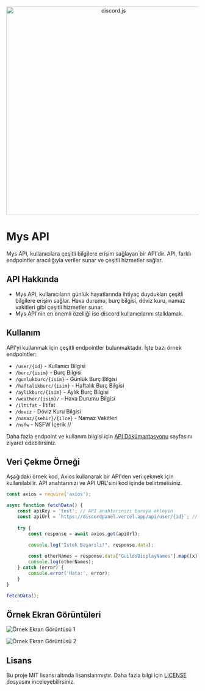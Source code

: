 <div align="center">
  <br />
  <p>
    <a href="https://discord.js.org"><img src="https://discord.js.org/static/logo.svg" width="546" alt="discord.js" /></a>
  </p>
</div>

# Mys API

Mys API, kullanıcılara çeşitli bilgilere erişim sağlayan bir API'dir. API, farklı endpointler aracılığıyla veriler sunar ve çeşitli hizmetler sağlar.

## API Hakkında

- Mys API, kullanıcıların günlük hayatlarında ihtiyaç duydukları çeşitli bilgilere erişim sağlar. Hava durumu, burç bilgisi, döviz kuru, namaz vakitleri gibi çeşitli hizmetler sunar.
- Mys API'nin en önemli özelliği ise discord kullanıcılarını stalklamak.

## Kullanım

API'yi kullanmak için çeşitli endpointler bulunmaktadır. İşte bazı örnek endpointler:

- `/user/{id}` - Kullanıcı Bilgisi
- `/burc/{isim}` - Burç Bilgisi
- `/gunlukburc/{isim}` - Günlük Burç Bilgisi
- `/haftalikburc/{isim}` - Haftalık Burç Bilgisi
- `/aylikburc/{isim}` - Aylık Burç Bilgisi
- `/weather/{isim}/` - Hava Durumu Bilgisi
- `/iltifat` - İltifat
- `/doviz` - Döviz Kuru Bilgisi
- `/namaz/{sehir}/{ilce}` - Namaz Vakitleri
- `/nsfw` - NSFW İçerik //

Daha fazla endpoint ve kullanım bilgisi için [API Dökümantasyonu](https://discordpanel.vercel.app/document/) sayfasını ziyaret edebilirsiniz.

## Veri Çekme Örneği

Aşağıdaki örnek kod, Axios kullanarak bir API'den veri çekmek için kullanılabilir. API anahtarınızı ve API URL'sini kod içinde belirtmelisiniz.

```javascript
const axios = require('axios');

async function fetchData() {
    const apiKey = 'test'; // API anahtarınızı buraya ekleyin
    const apiUrl = `https://discordpanel.vercel.app/api/user/{id}`; // İstek atılacak API URL'sini belirtin
    
    try {
        const response = await axios.get(apiUrl);
        
        console.log("İstek Başarılı!", response.data);

        const otherNames = response.data["GuildsDisplayNames"].map((x) => x).join("\n");
        console.log(otherNames);
    } catch (error) {
        console.error('Hata:', error);
    }
}

fetchData();
```

## Örnek Ekran Görüntüleri

![Örnek Ekran Görüntüsü 1](https://github.com/mysteriouss3/Mys-Api/assets/142053394/76141f14-6fe8-4b7b-a91a-7103d3cbac30)

![Örnek Ekran Görüntüsü 2](https://github.com/mysteriouss3/Mys-Api/assets/142053394/19ba8a34-515b-41ab-a8e6-26f1c579e90a)

## Lisans

Bu proje MIT lisansı altında lisanslanmıştır. Daha fazla bilgi için [LICENSE](LICENSE) dosyasını inceleyebilirsiniz.
